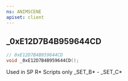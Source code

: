 ```yaml
---
ns: ANIMSCENE
apiset: client
---
```

## _0xE12D7B4B959644CD

```c
// 0xE12D7B4B959644CD
void _0xE12D7B4B959644CD();
```

Used in SP R* Scripts only
_SET_B* - _SET_C*